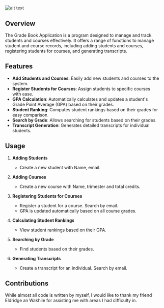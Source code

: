 # 

![alt text](http://url/to/img.png)
## Overview

The Grade Book Application is a program designed to manage and track students and courses effectively. It offers a range of functions to manage student and course records, including adding students and courses, registering students for courses, and generating transcripts. 

## Features

- **Add Students and Courses**: Easily add new students and courses to the system.
- **Register Students for Courses**: Assign students to specific courses with ease.
- **GPA Calculation**: Automatically calculates and updates a student's Grade Point Average (GPA) based on their grades.
- **Student Ranking**: Computes student rankings based on their grades for easy comparison.
- **Search by Grade**: Allows searching for students based on their grades.
- **Transcript Generation**: Generates detailed transcripts for individual students.

## Usage

1. **Adding Students**
   - Create a new student with Name, email. 

2. **Adding Courses**
   - Create a new course with Name, trimester and total credits. 

3. **Registering Students for Courses**
   - Register a student for a course. Search by email.
   - GPA is updated automatically based on all course grades.

4. **Calculating Student Rankings**
   - View student rankings based on their GPA.

5. **Searching by Grade**
   - Find students based on their grades.

6. **Generating Transcripts**
   - Create a transcript for an individual. Search by email.

## Contributions

While almost all code is written by myself, I would like to thank my friend Eldridge an Wakhile for assisting me with areas I had difficulty in.


